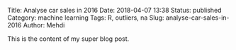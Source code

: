 Title: Analyse car sales in 2016
Date: 2018-04-07 13:38
Status: published
Category: machine learning
Tags: R, outliers, na
Slug: analyse-car-sales-in-2016
Author: Mehdi

This is the content of my super blog post.



